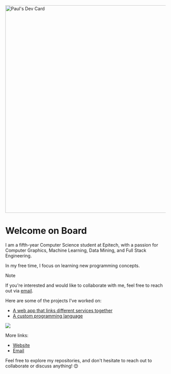 <a href="https://app.daily.dev/limeal">
  <img src="https://api.daily.dev/devcards/v2/vKR2UlAcYciyPNdyM0UHQ.png?r=aep&type=wide" width="652" alt="Paul's Dev Card" />
</a>

# Welcome on Board

I am a fifth-year Computer Science student at Epitech, with a passion for Computer Graphics, Machine Learning, Data Mining, and Full Stack Engineering.

In my free time, I focus on learning new programming concepts.

> [!NOTE]  
> If you're interested and would like to collaborate with me, feel free to reach out via [email](mailto:job@limeal.mozmail.com).

Here are some of the projects I've worked on:

- [A web app that links different services together](https://github.com/limeal/area)
- [A custom programming language](https://github.com/limeal/jigot)

<a align="center">
  <img align="center" src="https://github-readme-stats.vercel.app/api/top-langs/?username=limeal&hide=Processing&layout=donut&langs_count=6&theme=tokyonight" />
</a>

More links:

- [Website](https://limeal.fr)
- [Email](mailto:contact@limeal.mozmail.com)

Feel free to explore my repositories, and don't hesitate to reach out to collaborate or discuss anything! 😊
